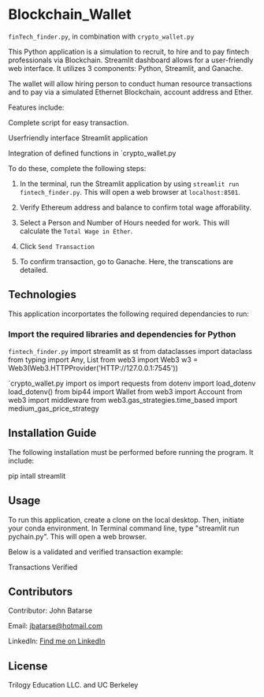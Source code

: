 # Blockchain_Wallet

`finTech_finder.py`, in combination with `crypto_wallet.py`

This Python application is a simulation to recruit, to hire and to pay fintech professionals via Blockchain. Streamlit dashboard allows for a user-friendly web interface. It utilizes 3 components: Python, Streamlit, and Ganache.

The wallet will allow hiring person to conduct human resource transactions and to pay via a simulated Ethernet Blockchain, account address and Ether.

Features include:

Complete script for easy transaction. 

Userfriendly interface Streamlit application

Integration of defined functions in `crypto_wallet.py

To do these, complete the following steps:

1. In the terminal, run the Streamlit application by
using `streamlit run fintech_finder.py`. This will open a web browser
at `localhost:8501`.

2. Verify Ethereum address and balance to confirm total wage afforability.


3. Select a Person and Number of Hours needed for work. This will
   calculate the `Total Wage in Ether`.

4. Click `Send Transaction`

5. To confirm transaction, go to Ganache. Here, the transcations
    are detailed.

## Technologies

This application incorportates the following required dependancies to run:


### Import the required libraries and dependencies for Python

`fintech_finder.py`
import streamlit as st
from dataclasses import dataclass
from typing import Any, List
from web3 import Web3
w3 = Web3(Web3.HTTPProvider('HTTP://127.0.0.1:7545'))

`crypto_wallet.py
import os
import requests
from dotenv import load_dotenv
load_dotenv()
from bip44 import Wallet
from web3 import Account
from web3 import middleware
from web3.gas_strategies.time_based import medium_gas_price_strategy


## Installation Guide

The following installation must be performed before running the program. It include:

pip intall streamlit


## Usage

To run this application, create a clone on the local desktop. Then, initiate your conda environment.
In Terminal command line, type "streamlit run pychain.py". This will open a web browser.

Below is a validated and verified transaction example:


Transactions Verified 






## Contributors

Contributor: John Batarse  

Email: jbatarse@hotmail.com

LinkedIn: [Find me on LinkedIn](<https://www.linkedin.com/in/john-a-batarse-760a26116/>)


## License

Trilogy Education LLC. and UC Berkeley
